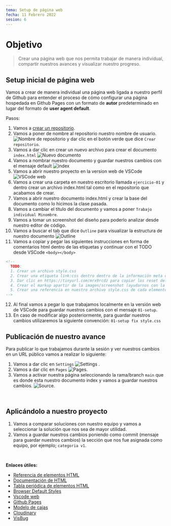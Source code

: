 ```yaml
---
tema: Setup de página web
fecha: 11 Febrero 2022
sesion: 6
---
```


# Objetivo

> Crear una página web que nos permita trabajar de manera individual, compartir nuestros avances y visualizar nuestro progreso.

## Setup inicial de página web

Vamos a crear de manera individual una página web ligada a nuestro perfil de Github para entender el proceso de cómo configurar una página hospedada en Github Pages con un formato de **autor** predeterminado en lugar del formato de **user agent default**.

Pasos:

1. Vamos a [crear un repositorio](https://repo.new).
2. Vamos a poner de nombre al repositorio nuestro nombre de usuario. ![Nombre de repositorio](https://res.cloudinary.com/pmichventura/image/upload/v1644504387/CENTRO/nombre.png) y dar clic en el botón verde que dice `Crear repositorio`.
3. Vamos a dar clic en crear un nuevo archivo para crear el documento `index.html` ![Nuevo documento](https://res.cloudinary.com/pmichventura/image/upload/v1644505045/CENTRO/nuevo.png)
4. Vamos a nombrar nuestro documento y guardar nuestros cambios con el mensaje default ![index](https://res.cloudinary.com/pmichventura/image/upload/v1644505506/CENTRO/index.jpg)
5. Vamos a abrir nuestro proyecto en la version web de VSCode ![VSCode web](https://res.cloudinary.com/pmichventura/image/upload/v1644506107/CENTRO/vscodedev.png)
6. Vamos a crear una carpeta en nuestro escritorio llamada `ejercicio-01` y dentro crear un archivo index.html tal como en el repositorio que acabamos de crear. 
7. Vamos a abrir nuestro documento index.html y crear la base del documento como lo hicimos la clase pasada.
8. Vamos a cambiar el título del documento y vamos a poner `Trabajo individual Minombre`.
9. Vamos a tomar un screenshot del diseño para poderlo analizar desde nuestro editor de código.
10. Vamos a buscar el tab que dice `Outline` para visualizar la estructura de nuestro documento ![Outline](https://res.cloudinary.com/pmichventura/image/upload/v1644507215/CENTRO/outline.png)
11. Vamos a copiar y pegar las siguientes instrucciones en forma de comentarios html dentro de las etiquetas y continuar con el TODO desde VSCode `<body></body>`
```html
<!--
  TODO:
  1. Crear un archivo style.css
  2. Crear una etiqueta link:css dentro dentro de la información meta del documento.
  3. Dar clic en https://tinyurl.com/mrx9rcdz para copiar los reset del gist y pegarlo en el archivo style.css.
  4. Crear el markup apartir de la imagen/screenshot (ayudarnos con la tabla periódica ubicada al final del documento en enlaces útiles).
  5. Crear una referencia en nuestro archivo style.css de cada elemento que creamos en el archivo index.html para poderle dar formato posteriormente.
-->
```
12. Al final vamos a pegar lo que trabajamos localmente en la versión web de VSCode para guardar nuestros cambios con el mensaje `01-setup`.
13. En caso de modificar algo posteriormente, para guardar nuestros cambios utilizaremos la siguiente convención: `01-setup fix style.css`

## Publicación de nuestro avance

Para publicar lo que trabajamos durante la sesión y ver nuestros cambios en un URL público vamos a realizar lo siguiente:

1. Vamos a dar clic en `Settings` ![Settings](https://res.cloudinary.com/pmichventura/image/upload/v1644508465/CENTRO/settings_btn.png) .
2. Vamos a dar clic en `Pages` ![Pages](https://res.cloudinary.com/pmichventura/image/upload/v1644508465/CENTRO/pages.png).
3. Vamos a activar nuestra página seleccionando la rama/branch `main` que es donde esta nuestro documento index y vamos a guardar nuestros cambios. ![Source](https://res.cloudinary.com/pmichventura/image/upload/v1644508465/CENTRO/source.png).

<br>

## Aplicándolo a nuestro proyecto

1. Vamos a comparar soluciones con nuestro equipo y vamos a seleccionar la solución que nos sea de mayor utilidad.
2. Vamos a guardar nuestros cambios poniendo como commit (mensaje para guardar nuestros cambios) la sección que nos fue asignada como equipo, por ejemplo; `categoria v1`.

<br>

**Enlaces útiles:**

* [Referencia de elementos HTML](https://developer.mozilla.org/es/docs/Web/HTML/Element)
* [Documentación de HTML](https://mdn.io/html/es)
* [Tabla periódica de elementos HTML](https://madebymike.github.io/html5-periodic-table/)
* [Browser Default Styles](https://browserdefaultstyles.com)
* [Vscode web](https://vscode.dev)
* [Github Pages](https://pages.github.com)
* [Modelo de cajas](https://mysterious-van.surge.sh/)
* [Cloudinary](https://cloudinary.com)
* [VisBug](https://chrome.google.com/webstore/detail/visbug/cdockenadnadldjbbgcallicgledbeoc)
